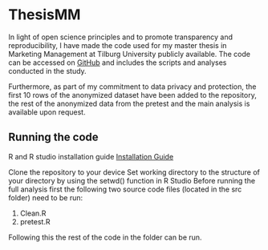 # ThesisMM

In light of open science principles and to promote transparency and reproducibility, I have made the code used for my master thesis in Marketing Management at Tilburg University publicly available. The code can be accessed on [GitHub](https://github.com/NielsRahder/ThesisMM) and includes the scripts and analyses conducted in the study.

Furthermore, as part of my commitment to data privacy and protection, the first 10 rows of the anonymized dataset have been added to the repository, the rest of the anonymized data from the pretest and the main analysis is available upon request.  

## Running the code

R and R studio installation guide [Installation Guide](https://tilburgsciencehub.com/building-blocks/configure-your-computer/statistics-and-computation/r/)

Clone the repository to your device
Set working directory to the structure of your directory by using the setwd() function in R Studio
Before running the full analysis first the following two source code files (located in the src folder) need to be run: 

1. Clean.R 
2. pretest.R

Following this the rest of the code in the folder can be run. 



